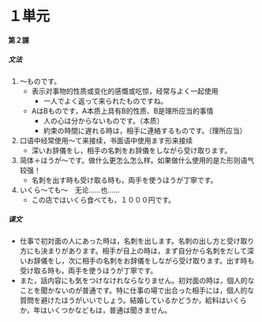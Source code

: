 # １単元
#### 第２課
##### 文法
1. ～ものです。
	- 表示对事物的性质或变化的感慨或吃惊，经常与よく一起使用
		- 一人でよく返って来られたものですね。
	- AはBものです，A本质上具有B的性质、B是理所应当的事情
		- 人の心は分からないものです。（本质）
		- 約束の時間に遅れる時は，相手に連絡するものです。（理所应当）
2. 口语中经常使用～て来接续，书面语中使用ます形来接续
	- 深いお辞儀をし，相手の名刺をお辞儀をしながら受け取ります。
3. 简体＋ほうが～です。做什么更怎么怎么样。如果做什么使用的是た形则语气较强！
	- 名刺を出す時も受け取る時も，両手を使うほうが丁寧です。
4. いくら～ても～　无论……也……
	- この店ではいくら食べても，１０００円です。
##### 课文
* 仕事で初対面の人にあった時は，名刺を出します。名刺の出し方と受け取り方にも決まりがあります。相手が目上の時は，まず自分から名刺をだして深いお辞儀をし，次に相手の名刺をお辞儀をしながら受け取ります。出す時も受け取る時も，両手を使うほうが丁寧です。
* また，話内容にも気をつけなけれならなりません。初対面の時は，個人的なことを聞かないのが普通です。特に仕事の場で出合った相手には，個人的な質問を避けたほうがいいでしょう。結婚しているかどうか，給料はいくらか，年はいくつかなどもは，普通は聞きません。